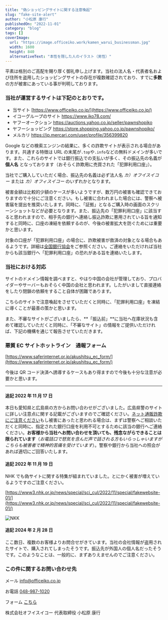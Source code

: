 ```yaml
---
title: "偽ショッピングサイトに関する注意喚起"
slug: "fake-site-alert"
author: "小松原 康行"
publishedOn: "2022-11-01"
category: "blog"
tags: []
coverImage: 
  url: "https://image.officeiko.work/kamen_warui_businessman.jpg"
  width: 1600
  height: 840
  alternativeText: "本性を隠した人のイラスト（男性）"
---
```

平素は格別のご高配を賜り厚く御礼申し上げます。当社の法人名・代表者名および住所を盗用したショッピングサイトの存在が複数確認されており、すでに**多数**の方が被害にあっている事が判明しております。

### 当社が運営するサイトは下記のとおりです。

- 当サイト [https://www.officeiko.co.jp/](https://www.officeiko.co.jp/)
- イコーグループのサイト https://www.iko78.com/
- ヤフーオークション https://auctions.yahoo.co.jp/seller/pawnshopiko
- ヤフーショッピング https://store.shopping.yahoo.co.jp/pawnshopiko/
- メルカリ https://jp.mercari.com/user/profile/356399820

Google などの検索エンジンの結果に、多くの詐欺サイトが表示される場合があります。共通する特徴は URL の末尾が`.top`や`.info`などの無料ドメインが多いです。また、これらのサイトでは銀行振込での支払いが多く、その振込先の名義が **個人名** となっております（おそらく詐欺用に売買された「犯罪利用口座」）。

当社でご購入していただく場合、振込先の名義は必ず法人名 _カ）オフイスイコー_ または _カ）オフィスイコー_ のいずれかとなります。

被害金額は比較的少額のケースが多いようですが、数万円の被害も確認できておりますので十分にご注意ください。もし被害に合われました場合には、警察へ被害届を提出を推奨いたします。同時に、「証拠」となるご購入時の画面のスクリーンショットなどが必要となります。また、振込先の「犯罪利用口座」に該当すると思われますので、相手先の銀行へ連絡し振込詐欺に悪用されている旨を通知すると同時に、口座の凍結を依頼するのが、今後の被害拡大を防ぐためには重要かと思います。

対象の口座が「犯罪利用口座」の場合に、詐欺被害が救済の対象となる場合もあるようです。詳細は[全国銀行協会](https://www.zenginkyo.or.jp/hanzai/rescure/)をご参照ください。ご連絡をいただければ当社からも該当銀行へ「犯罪利用口座」の恐れがある旨を連絡いたします。

### 当社における対応

サイトのドメイン情報を調べますと、やはり中国の会社が管理しており、プロバイダーやサーバーもおそらく中国の会社と思われます。したがいまして直接連絡をしたり閉鎖の依頼をすること自体が困難であります。

こちらのサイトで注意喚起をさせていただくと同時に、「犯罪利用口座」を凍結に導くことが最善の策かと思います。

また、不審なサイトがございましたら、**「振込前」**に当社へ在庫状況も含めて確認していただくと同時に、「不審なサイト」の情報をご提供いただければ、下記の機構を通じて報告させていただきます。

### 悪質 EC サイトホットライン　通報フォーム

<post-image
    url="https://image.officeiko.work/safer-internet-association.png"
    width="368"
    height="64" />


[https://www.saferinternet.or.jp/akushitsu_ec_form/](https://www.saferinternet.or.jp/akushitsu_ec_form/)

今後は QR コード決済へ誘導するケースもあり得ますので今後も十分な注意が必要かと思います。

---

#### 追記 2022 年 11 月 17 日

本日も愛知県と広島県の方からお問い合わせがございました。広島県警のサイトに詳しい注意点に関する記載がございますのでご確認ください。[ネット通販詐欺にご注意ください](https://www.pref.hiroshima.lg.jp/site/police3/20211209nettu-hansagi.html)もし被害にあったと思われる場合は、まずは警察へご相談いただくと同時に、指定された銀行口座を利用不可とするために該当の銀行へご連絡ください。**お客様から当社へお問い合わせを頂いても、残念ながらできることは限られています**（_お電話口で怒気を含んだ声で話される方もいらっしゃいますがこちらも被害者で精神的苦痛を受けています_）。警察や銀行から当社への照会があれば適切にご回答いたします。

#### 追記 2022 年 11 月 19 日

NHK でも偽サイトに関する特集が組まれていました。とにかく被害が増えているようですのご注意ください。

[https://www3.nhk.or.jp/news/special/sci_cul/2022/11/special/fakewebsite-01/](https://www3.nhk.or.jp/news/special/sci_cul/2022/11/special/fakewebsite-01/)

![NKK](/images/from_nhk-01.png)

#### 追記 2024 年 2 月 28 日

ここ数日、複数のお客様よりお問合せがきています。当社の会社情報が盗用されたサイトで、購入されてしまったそうです。振込先が外国人の個人名だったそうです。このようなことは、一般的に、まずありえませんのでご注意ください。

### この件に関するお問い合わせ先

メール info@officeiko.co.jp

お電話 [048-987-1020](048-987-1020)

フォーム [こちら](/contact)

株式会社オフイスイコー 代表取締役 小松原 康行